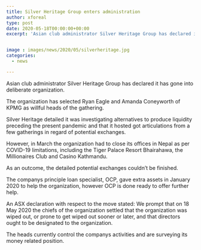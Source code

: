 ```yaml
---
title: Silver Heritage Group enters administration
author: xforeal 
type: post
date: 2020-05-18T00:00:00+00:00
excerpt: 'Asian club administrator Silver Heritage Group has declared it has gone into deliberate administration '


image : images/news/2020/05/silverheritage.jpg
categories:
  - news

---
```

Asian club administrator Silver Heritage Group has declared it has gone into deliberate organization. 

The organization has selected Ryan Eagle and Amanda Coneyworth of KPMG as willful heads of the gathering. 

Silver Heritage detailed it was investigating alternatives to produce liquidity preceding the present pandemic and that it hosted got articulations from a few gatherings in regard of potential exchanges. 

However, in March the organization had to close its offices in Nepal as per COVID-19 limitations, including the Tiger Palace Resort Bhairahawa, the Millionaires Club and Casino Kathmandu. 

As an outcome, the detailed potential exchanges couldn&#8217;t be finished. 

The companys principle loan specialist, OCP, gave extra assets in January 2020 to help the organization, however OCP is done ready to offer further help. 

An ASX declaration with respect to the move stated: We prompt that on 18 May 2020 the chiefs of the organization settled that the organization was wiped out, or prone to get wiped out sooner or later, and that directors ought to be designated to the organization. 

The heads currently control the companys activities and are surveying its money related position.